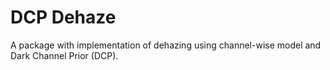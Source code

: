 # DCP Dehaze

A package with implementation of dehazing using channel-wise model and Dark Channel Prior (DCP).